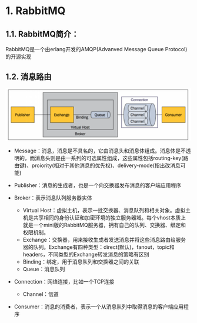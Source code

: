 # 1. **RabbitMQ**

## 1.1. **RabbitMQ简介：**

RabbitMQ是一个由erlang开发的AMQP(Advanved Message Queue Protocol)的开源实现

 

## 1.2. 消息路由

![](./assets/RabbitMQ-关系.png) 

-  Message：消息，消息是不具名的，它由消息头和消息体组成。消息体是不透明的，而消息头则是由一系列的可选属性组成，这些属性包括routing-key(路由键)、proiority(相对于其他消息的优先权)、delivery-mode(指出改消息可能)
- Publisher：消息的生成者，也是一个向交换器发布消息的客户端应用程序

- Broker：表示消息队列服务器实体
  - Virtual Host：虚拟主机，表示一批交换器、消息队列和相关对象。虚拟主机是共享相同的身份认证和加密环境的独立服务器域。每个vhost本质上就是一个mini版的RabbitMQ服务器，拥有自己的队列、交换器、绑定和权限机制。
  - Exchange：交换器，用来接收生成者发送消息并将这些消息路由给服务器的队列。Exchange有四种类型：direct(默认)，fanout，topic和headers，不同类型的Exchange转发消息的策略有区别
  - Binding：绑定，用于消息队列和交换器之间的关联
  - Queue：消息队列
- Connection：网络连接，比如一个TCP连接
  - Channel：信道
- Consumer：消息的消费者，表示一个从消息队列中取得消息的客户端应用程序


 

 